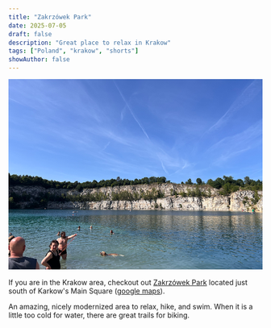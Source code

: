 ```yaml
---
title: "Zakrzówek Park"
date: 2025-07-05
draft: false
description: "Great place to relax in Krakow"
tags: ["Poland", "krakow", "shorts"]
showAuthor: false
---
```


![image zakrzwek](img1.png)

If you are in the Krakow area, checkout out [Zakrzówek Park](https://zzm.krakow.pl/lista-parkow/446-zakrzowek.html) located just south of Karkow's Main Square ([google maps](https://maps.app.goo.gl/okypbYpV3FtZBcLTA)).

An amazing, nicely modernized area to relax, hike, and swim. When it is a little too cold for water, there are great trails for biking.
